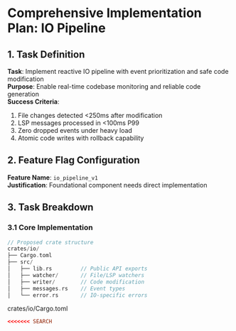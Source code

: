 # Comprehensive Implementation Plan: IO Pipeline

## 1. Task Definition
**Task**: Implement reactive IO pipeline with event prioritization and safe code modification  
**Purpose**: Enable real-time codebase monitoring and reliable code generation  
**Success Criteria**:
1. File changes detected <250ms after modification
2. LSP messages processed in <100ms P99
3. Zero dropped events under heavy load
4. Atomic code writes with rollback capability

## 2. Feature Flag Configuration
**Feature Name**: `io_pipeline_v1`  
**Justification**: Foundational component needs direct implementation

## 3. Task Breakdown

### 3.1 Core Implementation 
```rust
// Proposed crate structure
crates/io/
├── Cargo.toml
├── src/
│   ├── lib.rs         // Public API exports
│   ├── watcher/       // File/LSP watchers
│   ├── writer/        // Code modification
│   ├── messages.rs    // Event types
│   └── error.rs       // IO-specific errors
```

crates/io/Cargo.toml
```toml
<<<<<<< SEARCH
